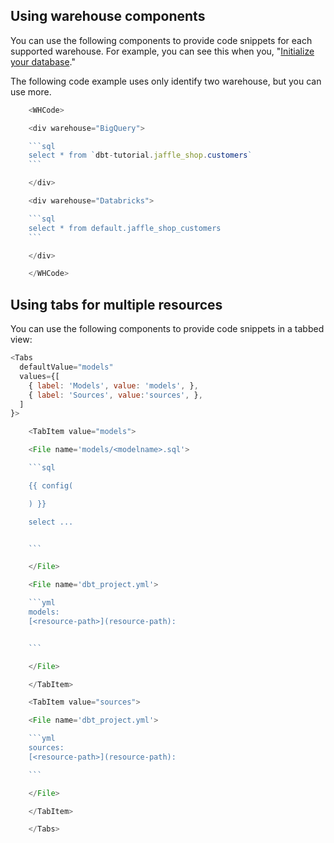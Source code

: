 ## Using warehouse components

You can use the following components to provide code snippets for each supported warehouse. For example, you can see this when you, "[Initialize your database](/guides/getting-started/getting-set-up/setting-up-databricks#initialize-your-dbt-project)."

The following code example uses only identify two warehouse, but you can use more. 

```js
    <WHCode>

    <div warehouse="BigQuery">

    ```sql
    select * from `dbt-tutorial.jaffle_shop.customers`
    ```

    </div>

    <div warehouse="Databricks">

    ```sql
    select * from default.jaffle_shop_customers
    ```

    </div>

    </WHCode>
```

## Using tabs for multiple resources

You can use the following components to provide code snippets in a tabbed view:

```js
<Tabs
  defaultValue="models"
  values={[
    { label: 'Models', value: 'models', },
    { label: 'Sources', value:'sources', },
  ]
}>

    <TabItem value="models">

    <File name='models/<modelname>.sql'>

    ```sql

    {{ config(

    ) }}

    select ...


    ```

    </File>

    <File name='dbt_project.yml'>

    ```yml
    models:
    [<resource-path>](resource-path):


    ```

    </File>

    </TabItem>

    <TabItem value="sources">

    <File name='dbt_project.yml'>

    ```yml
    sources:
    [<resource-path>](resource-path):

    ```

    </File>

    </TabItem>

    </Tabs>
```